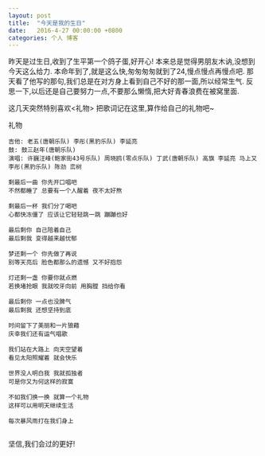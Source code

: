 ```yaml
---
layout: post
title:  "今天是我的生日"
date:   2016-4-27 00:00:00 +0800
categories: 个人 博客
---
```


昨天是过生日,收到了生平第一个鸽子蛋,好开心!
本来总是觉得男朋友木讷,没想到今天这么给力.
本命年到了,就是这么快,匆匆匆匆就到了24,慢点慢点再慢点吧.
那天看了他写的那句,我们总是在对方身上看到自己不好的那一面,所以经常生气.
反思一下,以后还是自己要努力一点,不要那么懒惰,把大好青春浪费在被窝里面.

这几天突然特别喜欢<礼物>
把歌词记在这里,算作给自己的礼物吧~

礼物

```
吉他: 老五(唐朝乐队) 李彤(黑豹乐队) 李延亮
鼓: 鼓三赵年(唐朝乐队)
演唱: 许巍汪峰(鲍家街43号乐队) 周晓鸥(零点乐队) 丁武(唐朝乐队) 高旗 李延亮 马上又 李彤(黑豹乐队) 陈劲 峦树

剩最后一曲 你先开口唱吧
不然都睡了 总要有一个人醒着 夜不太好熬

剩最后一杯 我们分了喝吧
心都快冻僵了 应该让它轻轻跳一跳 蹦蹦也好

最后剩你 自己陪着自己
最后剩我 变得越来越忧郁

梦还剩一个 你先做了再说
别等天亮后 脸色都那么的遗憾 又不好抱怨

灯还剩一盏 你要你就点燃
若换堵抢眼 我就咬牙向前 用胸膛 挡给你看

最后剩你 一点也没脾气
最后剩我 还想坚持到底

时间留下了美丽和一片狼藉
庆幸我们还有运气唱歌

我们站在大路上 向天空望着 
看见太阳照耀着 就会快乐

世界没人明白我 我就孤独者
可是你又为何这样的寂寞

不如我们换一换 就算一个礼物
这样可以用明天继续生活

每次暴风雨打在我们身上 


```

坚信,我们会过的更好!